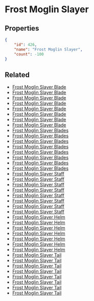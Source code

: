 # Frost Moglin Slayer

<no description available>

## Properties

```json
{
    "id": 426,
    "name": "Frost Moglin Slayer",
    "count": -100
}
```

## Related

- [Frost Moglin Slayer Blade](../items/13337-frost-moglin-slayer-blade.md)
- [Frost Moglin Slayer Blade](../items/13338-frost-moglin-slayer-blade.md)
- [Frost Moglin Slayer Blade](../items/13339-frost-moglin-slayer-blade.md)
- [Frost Moglin Slayer Blade](../items/13340-frost-moglin-slayer-blade.md)
- [Frost Moglin Slayer Blade](../items/13341-frost-moglin-slayer-blade.md)
- [Frost Moglin Slayer Blade](../items/13342-frost-moglin-slayer-blade.md)
- [Frost Moglin Slayer Blade](../items/13343-frost-moglin-slayer-blade.md)
- [Frost Moglin Slayer Blade](../items/13344-frost-moglin-slayer-blade.md)
- [Frost Moglin Slayer Blades](../items/13345-frost-moglin-slayer-blades.md)
- [Frost Moglin Slayer Blades](../items/13346-frost-moglin-slayer-blades.md)
- [Frost Moglin Slayer Blades](../items/13347-frost-moglin-slayer-blades.md)
- [Frost Moglin Slayer Blades](../items/13348-frost-moglin-slayer-blades.md)
- [Frost Moglin Slayer Blades](../items/13349-frost-moglin-slayer-blades.md)
- [Frost Moglin Slayer Blades](../items/13350-frost-moglin-slayer-blades.md)
- [Frost Moglin Slayer Blades](../items/13351-frost-moglin-slayer-blades.md)
- [Frost Moglin Slayer Blades](../items/13352-frost-moglin-slayer-blades.md)
- [Frost Moglin Slayer Staff](../items/13353-frost-moglin-slayer-staff.md)
- [Frost Moglin Slayer Staff](../items/13354-frost-moglin-slayer-staff.md)
- [Frost Moglin Slayer Staff](../items/13355-frost-moglin-slayer-staff.md)
- [Frost Moglin Slayer Staff](../items/13356-frost-moglin-slayer-staff.md)
- [Frost Moglin Slayer Staff](../items/13357-frost-moglin-slayer-staff.md)
- [Frost Moglin Slayer Staff](../items/13358-frost-moglin-slayer-staff.md)
- [Frost Moglin Slayer Staff](../items/13359-frost-moglin-slayer-staff.md)
- [Frost Moglin Slayer Staff](../items/13360-frost-moglin-slayer-staff.md)
- [Frost Moglin Slayer Helm](../items/13361-frost-moglin-slayer-helm.md)
- [Frost Moglin Slayer Helm](../items/13362-frost-moglin-slayer-helm.md)
- [Frost Moglin Slayer Helm](../items/13363-frost-moglin-slayer-helm.md)
- [Frost Moglin Slayer Helm](../items/13364-frost-moglin-slayer-helm.md)
- [Frost Moglin Slayer Helm](../items/13365-frost-moglin-slayer-helm.md)
- [Frost Moglin Slayer Helm](../items/13366-frost-moglin-slayer-helm.md)
- [Frost Moglin Slayer Helm](../items/13367-frost-moglin-slayer-helm.md)
- [Frost Moglin Slayer Tail](../items/13368-frost-moglin-slayer-tail.md)
- [Frost Moglin Slayer Tail](../items/13369-frost-moglin-slayer-tail.md)
- [Frost Moglin Slayer Tail](../items/13370-frost-moglin-slayer-tail.md)
- [Frost Moglin Slayer Tail](../items/13371-frost-moglin-slayer-tail.md)
- [Frost Moglin Slayer Tail](../items/13372-frost-moglin-slayer-tail.md)
- [Frost Moglin Slayer Tail](../items/13373-frost-moglin-slayer-tail.md)
- [Frost Moglin Slayer Tail](../items/13374-frost-moglin-slayer-tail.md)
- [Frost Moglin Slayer Tail](../items/13375-frost-moglin-slayer-tail.md)

